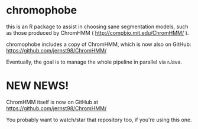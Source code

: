 chromophobe
===========

this is an R package to assist in choosing sane segmentation models, such as 
those produced by ChromHMM ( http://compbio.mit.edu/ChromHMM/ ). 

chromophobe includes a copy of ChromHMM, which is now also on GitHub:
https://github.com/jernst98/ChromHMM/

Eventually, the goal is to manage the whole pipeline in parallel via rJava. 

NEW NEWS!
=========

ChromHMM itself is now on GitHub at https://github.com/jernst98/ChromHMM/

You probably want to watch/star that repository too, if you're using this one.
